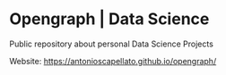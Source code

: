 # Opengraph | Data Science
Public repository about personal Data Science Projects

Website: https://antonioscapellato.github.io/opengraph/
